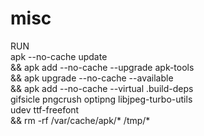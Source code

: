 # misc
RUN \
  apk --no-cache update \
  && apk add --no-cache --upgrade apk-tools \
  && apk upgrade --no-cache --available \
  && apk add --no-cache --virtual .build-deps \
    gifsicle pngcrush optipng libjpeg-turbo-utils \
    udev ttf-freefont  \
  && rm -rf /var/cache/apk/* /tmp/*
